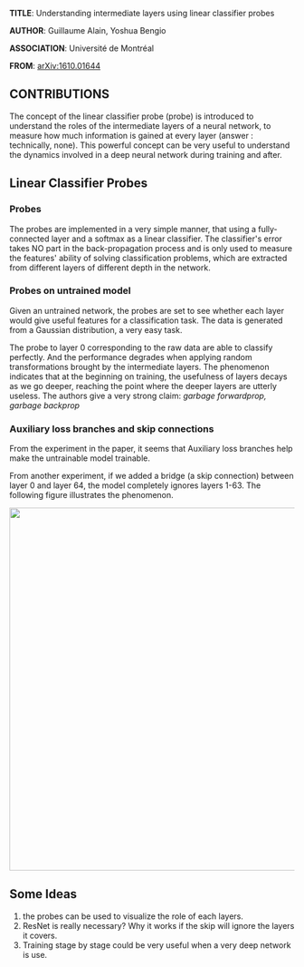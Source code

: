 **TITLE**: Understanding intermediate layers using linear classifier probes

**AUTHOR**: Guillaume Alain, Yoshua Bengio

**ASSOCIATION**: Université de Montréal

**FROM**: [arXiv:1610.01644](https://arxiv.org/abs/1610.01644)

## CONTRIBUTIONS ##

The concept of the linear classifier probe (probe) is introduced to understand the roles of the intermediate layers of a neural network, to measure how much information is gained at every layer (answer : technically, none). This powerful concept can be very useful to understand the dynamics involved in a deep neural network during training and after.

## Linear Classifier Probes ##

### Probes ###

The probes are implemented in a very simple manner, that using a fully-connected layer and a softmax as a linear classifier. The classifier's error takes NO part in the back-propagation process and is only used to measure the features' ability of solving classification problems, which are extracted from different layers of different depth in the network.

### Probes on untrained model ###

Given an untrained network, the probes are set to see whether each layer would give useful features for a classification task. The data is generated from a Gaussian distribution, a very easy task. 

The probe to layer 0 corresponding to the raw data are able to classify perfectly. And the performance degrades when applying random transformations brought by the intermediate layers. The phenomenon indicates that at the beginning on training, the usefulness of layers decays as we go deeper, reaching the point where the deeper layers are utterly useless. The authors give a very strong claim: *garbage forwardprop, garbage backprop*

### Auxiliary loss branches and skip connections ###

From the experiment in the paper, it seems that Auxiliary loss branches help make the untrainable model trainable.

From another experiment, if we added a bridge (a skip connection) between layer 0 and layer 64, the model completely ignores layers 1-63. The following figure illustrates the phenomenon.

<img class="img-responsive center-block" src="https://raw.githubusercontent.com/joshua19881228/my_blogs/master/Computer_Vision/Reading_Note/figures/probe_figure_1.jpeg" alt="" width="640"/>

## Some Ideas ##

1. the probes can be used to visualize the role of each layers.
2. ResNet is really necessary? Why it works if the skip will ignore the layers it covers.
3. Training stage by stage could be very useful when a very deep network is use.